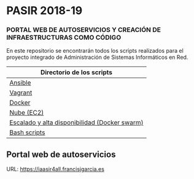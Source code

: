 # PASIR 2018-19
### PORTAL WEB DE AUTOSERVICIOS Y CREACIÓN DE INFRAESTRUCTURAS COMO CÓDIGO
En este repositorio se encontrarán todos los scripts realizados para el proyecto integrado de Administración de Sistemas Informáticos en Red.

|Directorio de los scripts
|-
|[Ansible](https://github.com/francisjgarcia/PASIR-2018-19/tree/master/ansible)
|[Vagrant](https://github.com/francisjgarcia/PASIR-2018-19/tree/master/vagrant)
|[Docker](https://github.com/francisjgarcia/PASIR-2018-19/tree/master/contenedores/docker)
|[Nube (EC2)](https://github.com/francisjgarcia/PASIR-2018-19/tree/master/nube/ec2)
|[Escalado y alta disponibilidad (Docker swarm)](https://github.com/francisjgarcia/PASIR-2018-19/tree/master/escalado_ha)
|[Bash scripts](https://github.com/francisjgarcia/PASIR-2018-19/tree/master/bash_scripts)

## Portal web de autoservicios
URL: https://iaasir4all.francisjgarcia.es
